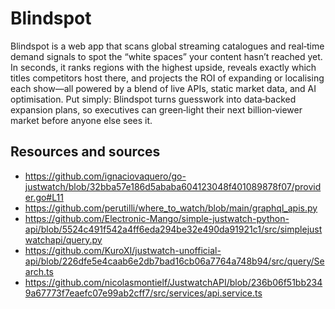 # Blindspot

Blindspot is a web app that scans global streaming catalogues and real‑time demand signals to spot the “white spaces” your
content hasn’t reached yet. In seconds, it ranks regions with the highest upside, reveals exactly which titles
competitors host there, and projects the ROI of expanding or localising each show—all powered by a blend of live APIs,
static market data, and AI optimisation. Put simply: Blindspot turns guesswork into data‑backed expansion plans, so
executives can green‑light their next billion‑viewer market before anyone else sees it.

## Resources and sources

- https://github.com/ignaciovaquero/go-justwatch/blob/32bba57e186d5ababa604123048f401089878f07/provider.go#L11
- https://github.com/perutilli/where_to_watch/blob/main/graphql_apis.py
- https://github.com/Electronic-Mango/simple-justwatch-python-api/blob/5524c491f542a4ff6eda294be32e490da91921c1/src/simplejustwatchapi/query.py
- https://github.com/KuroXI/justwatch-unofficial-api/blob/226dfe5e4caab6e2db7bad16cb06a7764a748b94/src/query/Search.ts
- https://github.com/nicolasmontielf/JustwatchAPI/blob/236b06f51bb2349a67773f7eaefc07e99ab2cff7/src/services/api.service.ts